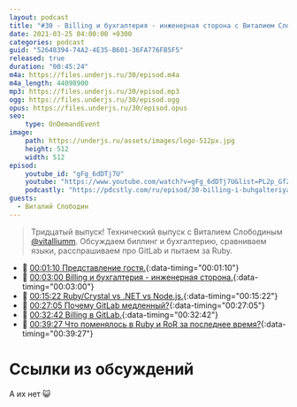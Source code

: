 ```yaml
---
layout: podcast
title: "#30 - Billing и бухгалтерия - инженерная сторона с Виталием Слободиным [Ламповый]"
date: 2021-03-25 04:00:00 +0300
categories: podcast
guid: "52648394-74A2-4E35-B601-36FA776FB5F5"
released: true
duration: "00:45:24"
m4a: https://files.underjs.ru/30/episod.m4a
m4a_length: 44098900
mp3: https://files.underjs.ru/30/episod.mp3
ogg: https://files.underjs.ru/30/episod.ogg
opus: https://files.underjs.ru/30/episod.opus
seo:
    type: OnDemandEvent
image:
    path: https://underjs.ru/assets/images/logo-512px.jpg
    height: 512
    width: 512
episod:
    youtube_id: "gFg_6dDTj7U"
    youtube: "https://www.youtube.com/watch?v=gFg_6dDTj7U&list=PL2p_GfZz-_1OWXrKUZRBc8LzMz5FJNXW7"
    podcastly: "https://pdcstly.com/ru/episod/30-billing-i-buhgalteriya-inzhenernaya-storona-s-vitaliem-slobodinym-lampovyj/9762163"
guests:
  - Виталий Слободин
---
```


> Тридцатый выпуск! Технический выпуск с Виталием Слободиным [@vitalliumm](https://twitter.com/vitalliumm). Обсуждаем биллинг и бухгалтерию, сравниваем языки, расспрашиваем про GitLab и пытаем за Ruby.

- 🤔 [00:01:10 Представление гостя.](#){:data-timing="00:01:10"}
- 🤔 [00:03:00 Billing и бухгалтерия - инженерная сторона.](#){:data-timing="00:03:00"}
- 🤔 [00:15:22 Ruby/Crystal vs .NET vs Node.js.](#){:data-timing="00:15:22"}
- 🤔 [00:27:05 Почему GitLab медленный?](#){:data-timing="00:27:05"}
- 🤔 [00:32:42 Billing в GitLab.](#){:data-timing="00:32:42"}
- 🤔 [00:39:27 Что поменялось в Ruby и RoR за последнее время?](#){:data-timing="00:39:27"}

# Ссылки из обсуждений

А их нет 😺
